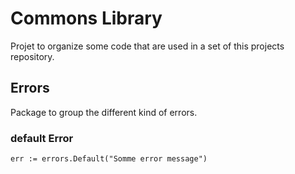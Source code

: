 # Commons Library

Projet to organize some code that are used in a set of this projects repository.

## Errors

Package to group the different kind of errors.

### default Error

```golang
err := errors.Default("Somme error message")
```